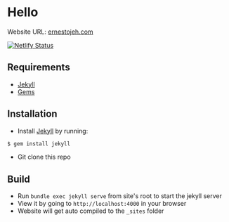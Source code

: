 # Hello

Website URL: [ernestojeh.com](http://ernestojeh.com/)

[![Netlify Status](https://api.netlify.com/api/v1/badges/d529299a-9167-4542-8f97-3d7865414510/deploy-status)](https://app.netlify.com/sites/namzo/deploys)

## Requirements
- [Jekyll](https://jekyllrb.com/)
- [Gems](http://rubygems.org/)

## Installation
- Install [Jekyll](https://jekyllrb.com/) by running:
```bash
$ gem install jekyll
```
- Git clone this repo

## Build
- Run `bundle exec jekyll serve` from site's root to start the jekyll server
- View it by going to `http://localhost:4000` in your browser
- Website will get auto compiled to the `_sites` folder
